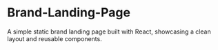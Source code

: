 # Brand-Landing-Page
A simple static brand landing page built with React, showcasing a clean layout and reusable components.
